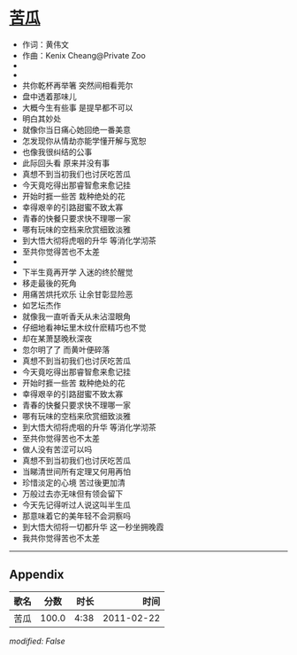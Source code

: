 # [苦瓜](https://music.163.com/song?id=64293)

* 作词：黄伟文
* 作曲：Kenix Cheang@Private Zoo
*
*
* 共你乾杯再举箸 突然间相看莞尔
* 盘中透着那味儿
* 大概今生有些事 是提早都不可以
* 明白其妙处
* 就像你当日痛心她回绝一番美意
* 怎发现你从情劫亦能学懂开解与宽恕
* 也像我很纠结的公事
* 此际回头看 原来并没有事
* 真想不到当初我们也讨厌吃苦瓜
* 今天竟吃得出那睿智愈来愈记挂
* 开始时捱一些苦 栽种绝处的花
* 幸得艰辛的引路甜蜜不致太寡
* 青春的快餐只要求快不理哪一家
* 哪有玩味的空档来欣赏细致淡雅
* 到大悟大彻将虎咽的升华 等消化学沏茶
* 至共你觉得苦也不太差
* 
* 下半生竟再开学 入迷的终於醒觉
* 移走最後的死角
* 用痛苦烘托欢乐 让余甘彰显险恶
* 如艺坛杰作
* 就像我一直听香夭从未沾湿眼角
* 仔细地看神坛里木纹什麽精巧也不觉
* 却在某萧瑟晚秋深夜
* 忽尔明了了 而黄叶便碎落
* 真想不到当初我们也讨厌吃苦瓜
* 今天竟吃得出那睿智愈来愈记挂
* 开始时捱一些苦 栽种绝处的花
* 幸得艰辛的引路甜蜜不致太寡
* 青春的快餐只要求快不理哪一家
* 哪有玩味的空档来欣赏细致淡雅
* 到大悟大彻将虎咽的升华 等消化学沏茶
* 至共你觉得苦也不太差
* 做人没有苦涩可以吗
* 真想不到当初我们也讨厌吃苦瓜
* 当睇清世间所有定理又何用再怕
* 珍惜淡定的心境 苦过後更加清
* 万般过去亦无味但有领会留下
* 今天先记得听过人说这叫半生瓜
* 那意味着它的美年轻不会洞察吗
* 到大悟大彻将一切都升华 这一秒坐拥晚霞
* 我共你觉得苦也不太差


---

## Appendix

|歌名|分数|时长|时间|
|:---|:---:|---:|---:|
|苦瓜|100.0|4:38|2011-02-22

*modified: False*